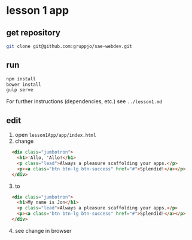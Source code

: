 # lesson 1 app

## get repository
```sh
git clone git@github.com:gruppjo/sae-webdev.git
```

## run
```sh
npm install
bower install
gulp serve
```
For further instructions (dependencies, etc.) see `../lesson1.md`

## edit

1. open `lesson1App/app/index.html`
2. change
```html
  <div class="jumbotron">
    <h1>'Allo, 'Allo!</h1>
    <p class="lead">Always a pleasure scaffolding your apps.</p>
    <p><a class="btn btn-lg btn-success" href="#">Splendid!</a></p>
  </div>
```
3. to
```html
  <div class="jumbotron">
    <h1>My name is Jon</h1>
    <p class="lead">Always a pleasure scaffolding your apps.</p>
    <p><a class="btn btn-lg btn-success" href="#">Splendid!</a></p>
  </div>
```
4. see change in browser
